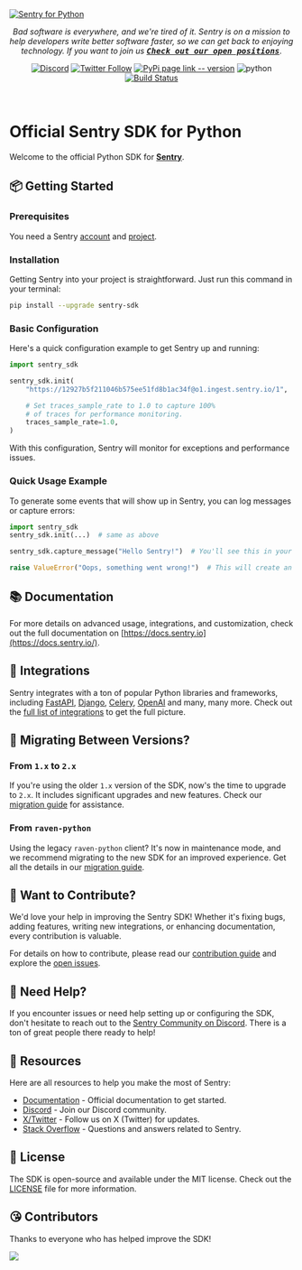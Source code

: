 <a href="https://sentry.io/?utm_source=github&utm_medium=logo" target="_blank">
  <img src="https://sentry-brand.storage.googleapis.com/github-banners/github-sdk-python.png" alt="Sentry for Python">
</a>
<div align="center">

_Bad software is everywhere, and we're tired of it. Sentry is on a mission to help developers write better software faster, so we can get back to enjoying technology. If you want to join us
[<kbd>**Check out our open positions**</kbd>](https://sentry.io/careers/)_.

[![Discord](https://img.shields.io/discord/621778831602221064?logo=discord&labelColor=%20%235462eb&logoColor=%20%23f5f5f5&color=%20%235462eb)](https://discord.com/invite/Ww9hbqr)
[![Twitter Follow](https://img.shields.io/twitter/follow/getsentry?label=@getsentry&style=social)](https://twitter.com/intent/follow?screen_name=getsentry)
[![PyPi page link -- version](https://img.shields.io/pypi/v/sentry-sdk.svg)](https://pypi.python.org/pypi/sentry-sdk)
<img src="https://img.shields.io/badge/python-3.7 | 3.8 | 3.9 | 3.10 | 3.11 | 3.12 | 3.13-blue.svg" alt="python">
[![Build Status](https://github.com/getsentry/sentry-python/actions/workflows/ci.yml/badge.svg)](https://github.com/getsentry/sentry-python/actions/workflows/ci.yml)

<br/>

</div>


# Official Sentry SDK for Python

Welcome to the official Python SDK for **[Sentry](http://sentry.io/)**.


## 📦 Getting Started

### Prerequisites

You need a Sentry [account](https://sentry.io/signup/) and [project](https://docs.sentry.io/product/projects/).

### Installation

Getting Sentry into your project is straightforward. Just run this command in your terminal:

```bash
pip install --upgrade sentry-sdk
```

### Basic Configuration

Here's a quick configuration example to get Sentry up and running:

```python
import sentry_sdk

sentry_sdk.init(
    "https://12927b5f211046b575ee51fd8b1ac34f@o1.ingest.sentry.io/1",  # Your DSN here

    # Set traces_sample_rate to 1.0 to capture 100%
    # of traces for performance monitoring.
    traces_sample_rate=1.0,
)
```

With this configuration, Sentry will monitor for exceptions and performance issues.

### Quick Usage Example

To generate some events that will show up in Sentry, you can log messages or capture errors:

```python
import sentry_sdk
sentry_sdk.init(...)  # same as above

sentry_sdk.capture_message("Hello Sentry!")  # You'll see this in your Sentry dashboard.

raise ValueError("Oops, something went wrong!")  # This will create an error event in Sentry.
```


## 📚 Documentation

For more details on advanced usage, integrations, and customization, check out the full documentation on [https://docs.sentry.io](https://docs.sentry.io/).


## 🧩 Integrations

Sentry integrates with a ton of popular Python libraries and frameworks, including [FastAPI](https://docs.sentry.io/platforms/python/integrations/fastapi/), [Django](https://docs.sentry.io/platforms/python/integrations/django/), [Celery](https://docs.sentry.io/platforms/python/integrations/celery/), [OpenAI](https://docs.sentry.io/platforms/python/integrations/openai/) and many, many more.  Check out the [full list of integrations](https://docs.sentry.io/platforms/python/integrations/) to get the full picture.


## 🚧 Migrating Between Versions?

### From `1.x` to `2.x`

If you're using the older `1.x` version of the SDK, now's the time to upgrade to `2.x`. It includes significant upgrades and new features. Check our [migration guide](https://docs.sentry.io/platforms/python/migration/1.x-to-2.x) for assistance.

### From `raven-python`

Using the legacy `raven-python` client? It's now in maintenance mode, and we recommend migrating to the new SDK for an improved experience. Get all the details in our [migration guide](https://docs.sentry.io/platforms/python/migration/raven-to-sentry-sdk/).


## 🙌 Want to Contribute?

We'd love your help in improving the Sentry SDK! Whether it's fixing bugs, adding features, writing new integrations, or enhancing documentation, every contribution is valuable.

For details on how to contribute, please read our [contribution guide](CONTRIBUTING.md) and explore the [open issues](https://github.com/getsentry/sentry-python/issues).


## 🛟 Need Help?

If you encounter issues or need help setting up or configuring the SDK, don't hesitate to reach out to the [Sentry Community on Discord](https://discord.com/invite/Ww9hbqr). There is a ton of great people there ready to help!


## 🔗 Resources

Here are all resources to help you make the most of Sentry:

- [Documentation](https://docs.sentry.io/platforms/python/) - Official documentation to get started.
- [Discord](https://img.shields.io/discord/621778831602221064) - Join our Discord community.
- [X/Twitter](https://twitter.com/intent/follow?screen_name=getsentry) -  Follow us on X (Twitter) for updates.
- [Stack Overflow](https://stackoverflow.com/questions/tagged/sentry) - Questions and answers related to Sentry.

<a name="license"></a>
## 📃 License

The SDK is open-source and available under the MIT license. Check out the [LICENSE](LICENSE) file for more information.


## 😘 Contributors

Thanks to everyone who has helped improve the SDK!

<a href="https://github.com/getsentry/sentry-python/graphs/contributors">
  <img src="https://contributors-img.web.app/image?repo=getsentry/sentry-python" />
</a>
